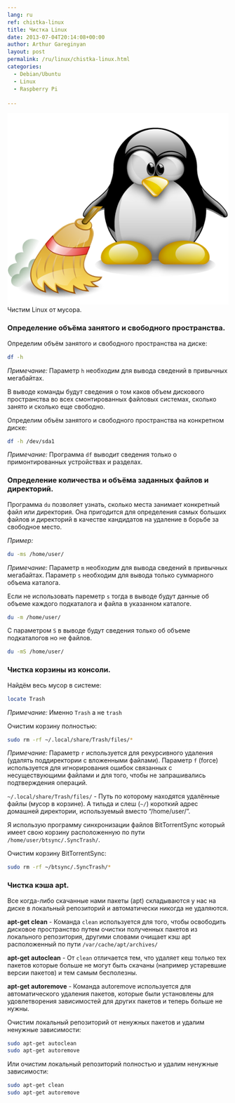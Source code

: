 ```yaml
---
lang: ru
ref: chistka-linux
title: Чистка Linux
date: 2013-07-04T20:14:08+00:00
author: Arthur Gareginyan
layout: post
permalink: /ru/linux/chistka-linux.html
categories:
  - Debian/Ubuntu
  - Linux
  - Raspberry Pi

---
```


![thumb](/images/Clean-linux.png)
Чистим Linux от мусора.


### Определение объёма занятого и свободного пространства.

Определим объём занятого и свободного пространства на диске:

```sh
df -h
```

*Примечание:*
Параметр `h` необходим для вывода сведений в привычных мегабайтах.

В выводе команды будут сведения о том каков объем дискового пространства во всех смонтированных файловых системах, сколько занято и сколько еще свободно.

Определим объём занятого и свободного пространства на конкретном диске:

```sh
df -h /dev/sda1
```

*Примечание:*
Программа `df` выводит сведения только о примонтированных устройствах и разделах.


### Определение количества и объёма заданных файлов и директорий.

Программа `du` позволяет узнать, сколько места занимает конкретный файл или директория. Она пригодится для определения самых больших файлов и директорий в качестве кандидатов на удаление в борьбе за свободное место.

*Пример:*

```sh
du -ms /home/user/
```

*Примечание:*
Параметр `m` необходим для вывода сведений в привычных мегабайтах. 
Параметр `s` необходим для вывода только суммарного объема каталога.

Если не использовать пареметр  `s` тогда в выводе будут данные об объеме каждого подкаталога и файла в указанном каталоге.

```sh
du -m /home/user/
```

С параметром `S` в выводе будут сведения только об объеме подкаталогов но не файлов. 

```sh
du -mS /home/user/
```


### Чистка корзины из консоли.

Найдём весь мусор в системе:

```sh
locate Trash
```

*Примечание:*
Именно `Trash` а не `trash`

Очистим корзину полностью:

```sh
sudo rm -rf ~/.local/share/Trash/files/*
```

*Примечание:*
Параметр `r` используется для рекурсивного удаления (удалять поддиректории с вложенными файлами). 
Параметр `f` (force) используется для игнорирования ошибок связанных с несуществующими файлами и для того, чтобы не запрашивались подтверждения операций.

`~/.local/share/Trash/files/` - Путь по которому находятся удалённые файлы (мусор в корзине). А тильда и слеш (`~/`) короткий адрес домашней директории, используемый вместо “/home/user/”.

Я использую программу синхронизации файлов BitTorrentSync который имеет свою корзину расположенную по пути `/home/user/btsync/.SyncTrash/`. 

Очистим корзину BitTorrentSync:

```sh
sudo rm -rf ~/btsync/.SyncTrash/*
```


### Чистка кэша apt.

Все когда-либо скачанные нами пакеты (apt) складываются у нас на диске в локальный репозиторий и автоматически никогда не удаляются.

**apt-get clean** - Команда `clean` используется для того, чтобы освободить дисковое пространство путем очистки полученных пакетов из локального репозитория, другими словами очищает кэш apt расположенный по пути `/var/cache/apt/archives/`

**apt-get autoclean** - От `clean` отличается тем, что удаляет кеш только тех пакетов которые больше не могут быть скачаны (например устаревшие версии пакетов) и тем самым бесполезны.

**apt-get autoremove** - Команда autoremove используется для автоматического удаления пакетов, которые были установлены для удовлетворения зависимостей для других пакетов и теперь больше не нужны.

Очистим локальный репозиторий от ненужных пакетов и удалим ненужные зависимости:

```sh
sudo apt-get autoclean
sudo apt-get autoremove
```

Или очистим локальный репозиторий полностью и удалим ненужные зависимости:

```sh
sudo apt-get clean
sudo apt-get autoremove
```
